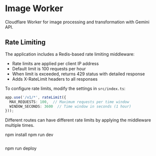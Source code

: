# Image Worker

Cloudflare Worker for image processing and transformation with Gemini API.

## Rate Limiting

The application includes a Redis-based rate limiting middleware:

- Rate limits are applied per client IP address
- Default limit is 100 requests per hour
- When limit is exceeded, returns 429 status with detailed response
- Adds X-RateLimit headers to all responses

To configure rate limits, modify the settings in `src/index.ts`:

```typescript
app.use('/v1/*', rateLimit({
  MAX_REQUESTS: 100,  // Maximum requests per time window
  WINDOW_SECONDS: 3600  // Time window in seconds (1 hour)
}));
```

Different routes can have different rate limits by applying the middleware multiple times.

npm install
npm run dev
```

```
npm run deploy
```
